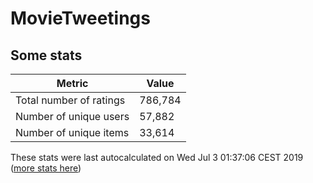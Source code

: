 # MovieTweetings
## Some stats

Metric | Value
--- | ---
Total number of ratings                 | 786,784
Number of unique users                  | 57,882
Number of unique items                  | 33,614
These stats were last autocalculated on Wed Jul 3 01:37:06 CEST 2019  ([more stats here](./stats.md))

